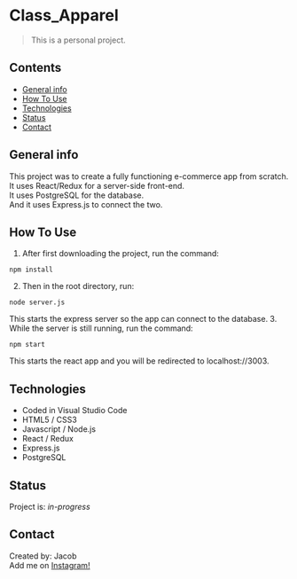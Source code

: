 # Class_Apparel
> This is a personal project.

## Contents
* [General info](#general-info)
* [How To Use](#how-to-use)
* [Technologies](#technologies)
* [Status](#status)
* [Contact](#contact)

## General info
This project was to create a fully functioning e-commerce app from scratch. <br/>
It uses React/Redux for a server-side front-end. <br/>
It uses PostgreSQL for the database. <br/>
And it uses Express.js to connect the two.

## How To Use
1. After first downloading the project, run the command:
```
npm install
```
2. Then in the root directory, run:
```
node server.js
```
This starts the express server so the app can connect to the database.
3. While the server is still running, run the command:
```
npm start
```
This starts the react app and you will be redirected to localhost://3003.

## Technologies
* Coded in Visual Studio Code
* HTML5 / CSS3 
* Javascript / Node.js
* React / Redux
* Express.js
* PostgreSQL

## Status
Project is: _in-progress_

## Contact
Created by: Jacob  <br/>
Add me on [Instagram!](https://www.instagram.com/jacobtinston_04/)  <br/>